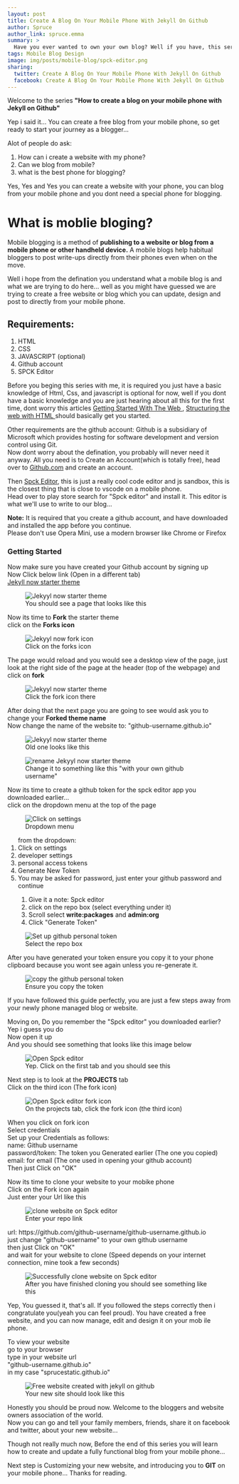 ```yaml
---
layout: post
title: Create A Blog On Your Mobile Phone With Jekyll On Github
author: Spruce
author_link: spruce.emma
summary: >
  Have you ever wanted to own your own blog? Well if you have, this series will get you started immediately
tags: Mobile Blog Design
image: img/posts/mobile-blog/spck-editor.png
sharing:
  twitter: Create A Blog On Your Mobile Phone With Jekyll On Github
  facebook: Create A Blog On Your Mobile Phone With Jekyll On Github
---
```


<p class="p-article__lead">
Welcome to the series <b>"How to create a blog on your mobile phone with Jekyll on Github"</b>
</p>

<p>
Yep i said it... You can create a free blog from your mobile phone, so get ready to start your journey as a blogger...  
</p>
<p>
Alot of people do ask:
<ol class='p-article__items'>
<li>
How can i create a website with my phone?
</li>
<li>
Can we blog from mobile?
</li>
<li>
what is the best phone for blogging?
</li>
</ol>
</p>
<p>
Yes, Yes and Yes you can create a website with your phone, you can blog from your mobile phone and you dont need a special phone for  blogging. 
</p>

<h1>
What is moblie bloging?
</h1>
<p>
Mobile blogging is a method of <b>publishing to a website or blog from a mobile phone or other handheld device.</b> A mobile blogs help habitual bloggers to post write-ups directly from their phones even when on the move.
</p>
<p>
Well i hope from the defination you understand what a mobile blog is and what we are trying to do here...
well as you might have guessed we are trying to create a free website or blog which you can update, design and post to directly from your mobile phone. 
</p>

<h2>
Requirements:
</h2>
<ol class='p-article__items'>
<li>
HTML
</li>
<li>
CSS
</li>
<li>
JAVASCRIPT (optional)
</li>
<li>
Github account
</li>
<li>
SPCK Editor
</li>
</ol>
<p>
Before you beging this series with me, it is required you just have a basic knowledge of Html, Css, and javascript is optional for now, well if you dont have a basic knowledge and you are just hearing about all this for the first time, dont worry this articles <a href="https://developer.mozilla.org/en-US/docs/Learn/Getting_started_with_the_web"> Getting Started With The Web </a>, <a href="https://developer.mozilla.org/en-US/docs/Learn/HTML">Structuring the web with HTML </a> should basically get you started. 
</p>

<p>
Other requirements are the github account: Github is a subsidiary of Microsoft which provides hosting for software development and version control using Git. <br>
Now dont worry about the defination, you probably will never need it anyway. All you need is to Create an Account(which is totally free), head over to <a href="https://github.com">Github.com</a> and create an account. 
</p>
<p>
Then <a href="https://spck.io">Spck Editor</a>, this is just a really cool code editor and js sandbox, this is the closest thing that is close to vscode on a mobile phone. <br>
Head over to play store search for "Spck editor" and install it. This editor is what we'll use to write to our blog...
</p>

 <div class="info info--note">
   <div class="info__content">
       <strong>Note:</strong> It is required that you create a github account, and have downloaded and installed the app before you continue. <br>
       Please don't use Opera Mini, use a modern browser like Chrome or Firefox
                </div>
          </div>

<h3>
Getting Started
</h3>
<p>
Now make sure you have created your Github account by signing up <br>
Now Click below link (Open in a different tab) <br>
<a href="https://github.com/barryclark/jekyll-now">Jekyll now starter theme
</a>
</p>
<figure class="p-article__img">
  <img src="{{ site.baseurl }}/assets/img/posts/mobile-blog/jekyll-theme.png" alt="Jekyyl now starter theme" />

  <figcaption>
    You should see a page that looks like this
  </figcaption>
 </figure>
 <p>
  Now its time to <b>Fork</b> the starter theme <br>
  click on the <b>Forks icon</b> 
 </p>
 <figure class="p-article__img">
  <img src="{{ site.baseurl }}/assets/img/posts/mobile-blog/click-forks.png" alt="Jekyyl now fork icon" />

  <figcaption>
    Click on the forks icon
  </figcaption>
 </figure>
<p>
The page would reload and you would see a desktop view of the page, just look at the right side of the page at the header (top of the webpage) and click on <b>fork</b>
</p>
<figure class="p-article__img">
  <img src="{{ site.baseurl }}/assets/img/posts/mobile-blog/fork-theme.png" alt="Jekyyl now starter theme" />

  <figcaption>
    Click the fork icon there
  </figcaption>
 </figure>

 <p>
After doing that the next page you are going to see would ask you to change your <b>Forked theme name</b> <br>
Now change the name of the website to: "github-username.github.io"
 </p>
 <figure class="p-article__img">
  <img src="{{ site.baseurl }}/assets/img/posts/mobile-blog/rename-theme.png" alt="Jekyyl now starter theme" />

  <figcaption>
   Old one looks like this
  </figcaption>
 </figure>

 <figure class="p-article__img">
  <img src="{{ site.baseurl }}/assets/img/posts/mobile-blog/rename-theme-me.png" alt="rename Jekyyl now starter theme" />

  <figcaption>
   Change it to something like this "with your own github username"
  </figcaption>
 </figure>

 <p>
Now its time to create a github token for the spck editor app you downloaded earlier... <br>
click on the dropdown menu at the top of the page
 </p>
 <figure class="p-article__img">
  <img src="{{ site.baseurl }}/assets/img/posts/mobile-blog/click-settings.png" alt="Click on settings" />

  <figcaption>
  Dropdown menu
  </figcaption>
 </figure>
 <p>
 <ol>
 from the dropdown: 
 <br>
<li> Click on settings </li>
<li> developer settings </li>
<li> personal access tokens </li>
<li> Generate New Token </li>
<li> You may be asked for password, just enter your github password and continue </li> 

 <ol>
<li> Give it a note: Spck editor </li>
<li>click on the repo box (select everything under it) </li>
<li>Scroll select <b>write:packages</b> and <b> admin:org</b> </li>
<li>Click "Generate Token"</li>
 </ol>
 </ol>
 </p>
 <figure class="p-article__img">
  <img src="{{ site.baseurl }}/assets/img/posts/mobile-blog/spck-token.png" alt="Set up github personal token" />

  <figcaption>
 Select the repo box
  </figcaption>
 </figure>
 <p>
After you have generated your token ensure you copy it to your phone clipboard because you wont see again unless you re-generate it.
 </p>
  <figure class="p-article__img">
  <img src="{{ site.baseurl }}/assets/img/posts/mobile-blog/spck-token-sucess.png" alt="copy the github personal token" />

  <figcaption>
 Ensure you copy the token
  </figcaption>
 </figure>

 <p>
If you have followed this guide perfectly, you are just a few steps away from your newly phone managed blog or website.
 </p>

 <p>
Moving on, Do you remember the "Spck editor" you downloaded earlier? Yep i guess you do <br>
Now open it up <br>
And you should see something that looks like this image below
 </p>
 <figure class="p-article__img">
  <img src="{{ site.baseurl }}/assets/img/posts/mobile-blog/spck-editor.png" alt="Open Spck editor" />

  <figcaption>
 Yep. Click on the first tab and you should see this
  </figcaption>
 </figure>
 <p>
Next step is to look at the <b>PROJECTS</b> tab <br>
Click on the third icon (The fork icon)
 </p>
 <figure class="p-article__img">
  <img src="{{ site.baseurl }}/assets/img/posts/mobile-blog/spck-editor-fork.png" alt="Open Spck editor fork icon" />

  <figcaption>
 On the projects tab, click the fork icon (the third icon)
  </figcaption>
 </figure>
 <p>
When you click on fork icon <br>
Select credentials <br> 
Set up your Credentials as follows: <br> 
name: Github username <br> 
password/token: The token you Generated earlier (The one you copied) <br> 
email: for email (The one used in opening your github account) <br>
Then just Click on "OK"
 </p>
 <p>
Now its time to clone your website to your mobike phone <br>
Click on the Fork icon again <br>
Just enter your Url like this </p> 
<figure class="p-article__img">
  <img src="{{ site.baseurl }}/assets/img/posts/mobile-blog/spck-clone.png" alt="clone website on Spck editor" />

  <figcaption>
 Enter your repo link 
  </figcaption>
 </figure>
 <p>
 url: https://github.com/github-username/github-username.github.io 
 <br>
just change "github-username" to your own github username <br>
then just Click on "OK" <br>
and wait for your website to clone (Speed depends on your internet connection, mine took a few seconds)
 </p>
 <figure class="p-article__img">
  <img src="{{ site.baseurl }}/assets/img/posts/mobile-blog/spck-editor-success.png" alt="Successfully clone website on Spck editor" />

  <figcaption>
 After you have finished cloning you should see something like this
  </figcaption>
 </figure>
 <p>
Yep, You guessed it, that's all. If you followed the steps correctly then i congratulate you(yeah you can feel proud). You have created a free website, and you can now manage, edit and design it on your mob ile phone.   
 </p>

 <p>
To view your website <br>
go to your browser <br>
type in your website url <br>
"github-username.github.io" <br>
in my case "sprucestatic.github.io"
 </p>
 <figure class="p-article__img">
  <img src="{{ site.baseurl }}/assets/img/posts/mobile-blog/theme-preview.png" alt="Free website created with jekyll on github" />

  <figcaption>
Your new site should look like this
  </figcaption>
 </figure>
 <p>
Honestly you should be proud now. Welcome to the bloggers and website owners association of the world. <br>
Now you can go and tell your family members, friends, share it on facebook and twitter, about your new website...  
 </p>
<p>
Though not really much now, Before the end of this series you will learn how to create and update a fully functional blog from your mobile phone...
</p>
 <p>
  Next step is Customizing your new website, and introducing you to <b>GIT</b> on your mobile phone... Thanks for reading.
 </p>
 






